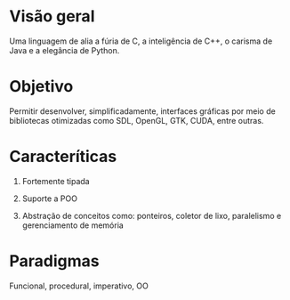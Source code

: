 # Visão geral

Uma linguagem de alia a fúria de C, a inteligência de C++, o carisma de Java e a elegância de Python.

# Objetivo

Permitir desenvolver, simplificadamente, interfaces gráficas por meio de bibliotecas otimizadas como SDL, OpenGL, GTK, CUDA, entre outras.

# Caracteríticas

1. Fortemente tipada

2. Suporte a POO

3. Abstração de conceitos como: ponteiros, coletor de lixo, paralelismo e gerenciamento de memória

# Paradigmas

Funcional, procedural, imperativo, OO
